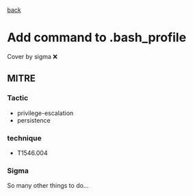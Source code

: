 [back](../index.md)
# Add command to .bash_profile
Cover by sigma :x: 

## MITRE
### Tactic
  - privilege-escalation
  - persistence

### technique
  - T1546.004

### Sigma

 So many other things to do...